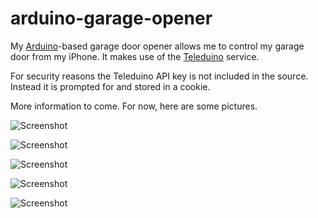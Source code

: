 arduino-garage-opener
=====================

My [Arduino](http://www.arduino.cc/)-based garage door opener allows me to control my garage door from my iPhone.  It makes use of the [Teleduino](http://www.teleduino.org/) service.  

For security reasons the Teleduino API key is not included in the source.  Instead it is prompted for and stored in a cookie. 

More information to come. For now, here are some pictures.

![Screenshot](https://github.com/downloads/mhazelwood/arduino-garage-opener/iPhoneScreenshot.png)

![Screenshot](https://github.com/downloads/mhazelwood/arduino-garage-opener/InsideBox.JPG)

![Screenshot](https://github.com/downloads/mhazelwood/arduino-garage-opener/SideView.JPG)

![Screenshot](https://github.com/downloads/mhazelwood/arduino-garage-opener/OutsideBox.JPG)

![Screenshot](https://github.com/downloads/mhazelwood/arduino-garage-opener/FinishedInstall.JPG)
